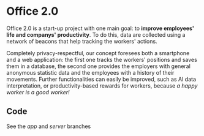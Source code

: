  # Office 2.0
 
 Office 2.0 is a start-up project with one main goal: to **improve employees' life and companys' productivity**. To do this, data are collected using a network of beacons that help tracking the workers' actions.

Completely privacy-respectful, our concept foresees both a smartphone and a web application: the first one tracks the workers' positions and saves them in a database, the second one provides the employers with general anonymous statistic data and the employees with a history of their movements. Further functionalities can easily be improved, such as AI data interpretation, or productivity-based rewards for workers, because *a happy worker is a good worker!*
 
 ## Code
See the *app* and *server* branches

